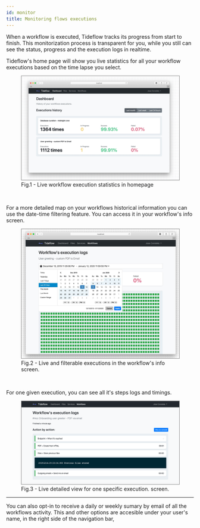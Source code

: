 ```yaml
---
id: monitor
title: Monitoring flows executions
---
```


When a workflow is executed, Tideflow tracks its progress from start to finish.
This monitorization process is transparent for you, while you still can see the
status, progress and the execution logs in realtime.

Tideflow's home page will show you live statistics for all your workflow
executions based on the time lapse you select.

<figure>
  <img src="/img/dashboard_stats.jpg" 
    style="border:1px solid gray;" />
  <figcaption>Fig.1 - Live workflow execution statistics in homepage</figcaption>
</figure>

<br>

For a more detailed map on your workflows historical information you can use the
date-time filtering feature. You can access it in your workflow's info screen.

<figure>
  <img src="/img/workflow_execution_stats.jpg" 
    style="border:1px solid gray;" />
  <figcaption>Fig.2 - Live and filterable executions in the workflow's info
  screen.</figcaption>
</figure>

<br>

For one given execution, you can see all it's steps logs and timings.

<figure>
  <img src="/img/flows-execution-log-screenshot.png" 
    style="border:1px solid gray;" />
  <figcaption>Fig.3 - Live detailed view for one specific execution.
  screen.</figcaption>
</figure>


---

You can also opt-in to receive a daily or weekly sumary by email of all the
workflows activity. This and other options are accesible under your user's name,
in the right side of the navigation bar,
